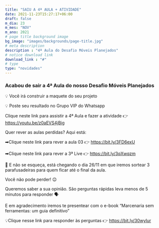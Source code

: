 ```yaml
---
title: "SAIU A 4ª AULA + ATIVIDADE"
date: 2021-11-23T15:27:17+06:00
draft: false
m_dia: 23
m_mes: "NOV"
m_ano: 2021
# page title background image
bg_image: "images/backgrounds/page-title.jpg"
# meta description
description : "4ª Aula do Desafio Móveis Planejados"
# notice download link
download_link : "#"
# type
type: "novidades"
---
```



### Acabou de sair a 4ª Aula do nosso Desafio Móveis Planejados

💡 Você irá construir a maquete do seu projeto

💡 Poste seu resultado no Grupo VIP do Whatsapp

Clique neste link para assistir a 4ª Aula e fazer a atividade 👉 <https://youtu.be/z0aEVS4jBig>

Quer rever as aulas perdidas? Aqui está:

➡Clique neste link para rever a aula 03 👉 <https://bit.ly/3FD6exU>

➡Clique neste link para rever a 3ª Live 👉 <https://bit.ly/3qXwqzm>


🎁 E não se esqueça, está chegando o dia 26/11 em que iremos sortear 3 parafusadeiras para quem ficar até o final da aula.

Você não pode perder! 😉


Queremos saber a sua opinião. São perguntas rápidas leva menos de 5 minutos para responder 🗣️

E em agradecimento iremos te presentear com o e-book “Marcenaria sem ferramentas: um guia definitivo”

💡Clique nesse link para responder às perguntas 👉  <https://bit.ly/30wyIur>
